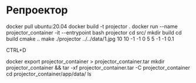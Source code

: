 # Репроектор

docker pull ubuntu:20.04
docker build -t projector .
docker run --name projector_container -it --entrypoint bash projector
cd src/
mkdir build
cd build
cmake ..
make
./projector ../../data/1.jpg 10 10 -1 -1 0 5 5 -1 -1 0.1

CTRL+D

docker export projector_container > projector_container.tar
mkdir projector_container && tar -xf projector_container.tar -C projector_container
cd projector_container/app/data/
ls 

